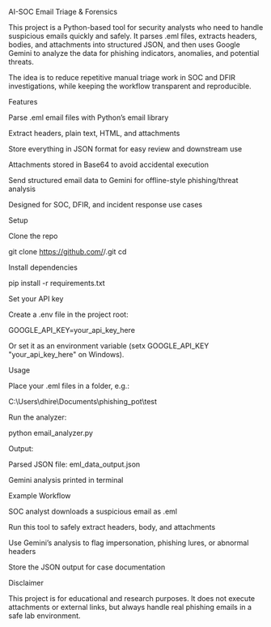 AI-SOC Email Triage & Forensics

This project is a Python-based tool for security analysts who need to handle suspicious emails quickly and safely. It parses .eml files, extracts headers, bodies, and attachments into structured JSON, and then uses Google Gemini to analyze the data for phishing indicators, anomalies, and potential threats.

The idea is to reduce repetitive manual triage work in SOC and DFIR investigations, while keeping the workflow transparent and reproducible.

Features

Parse .eml email files with Python’s email library

Extract headers, plain text, HTML, and attachments

Store everything in JSON format for easy review and downstream use

Attachments stored in Base64 to avoid accidental execution

Send structured email data to Gemini for offline-style phishing/threat analysis

Designed for SOC, DFIR, and incident response use cases

Setup

Clone the repo

git clone https://github.com/<your-username>/<your-repo-name>.git
cd <your-repo-name>


Install dependencies

pip install -r requirements.txt


Set your API key

Create a .env file in the project root:

GOOGLE_API_KEY=your_api_key_here


Or set it as an environment variable (setx GOOGLE_API_KEY "your_api_key_here" on Windows).

Usage

Place your .eml files in a folder, e.g.:

C:\Users\dhire\Documents\phishing_pot\test


Run the analyzer:

python email_analyzer.py


Output:

Parsed JSON file: eml_data_output.json

Gemini analysis printed in terminal

Example Workflow

SOC analyst downloads a suspicious email as .eml

Run this tool to safely extract headers, body, and attachments

Use Gemini’s analysis to flag impersonation, phishing lures, or abnormal headers

Store the JSON output for case documentation

Disclaimer

This project is for educational and research purposes. It does not execute attachments or external links, but always handle real phishing emails in a safe lab environment.
